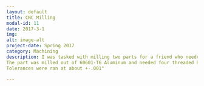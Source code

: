 ```yaml
---
layout: default
title: CNC Milling
modal-id: 11
date: 2017-3-1
img: 
alt: image-alt
project-date: Spring 2017
category: Machining
description: I was tasked with milling two parts for a friend who needed adaptors for a conversion from a plasma cutter to a CNC router.
The part was milled out of 60601-T6 Aluminum and needed four threaded holes with countersinks. I used a variety of milling tools and center finders to properly allign everything within spec of the drawing.
Tolerances were ran at about +-.001"

---
```

